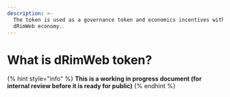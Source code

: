 ```yaml
---
description: >-
  The token is used as a governance token and economics incentives within
  dRimWeb economy.
---
```


# What is dRimWeb token?

{% hint style="info" %}
**This is a working in progress document (for internal review before it is ready for public)**
{% endhint %}
